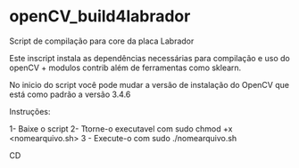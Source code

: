# openCV_build4labrador
Script de compilação para core da placa Labrador

Este inscript instala as dependências necessárias para compilação e uso do openCV + modulos contrib além de ferramentas como sklearn.

No inicio do script você pode mudar a versão de instalação do OpenCV que está como padrão a versão 3.4.6

Instruções:

1- Baixe o script
2- Ttorne-o executavel com sudo chmod +x <nomearquivo.sh>
3 - Execute-o com sudo ./nomearquivo.sh

CD
